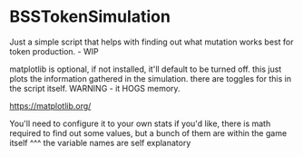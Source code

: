# BSSTokenSimulation
Just a simple script that helps with finding out what mutation works best for token production. - WIP

matplotlib is optional, if not installed, it'll default to be turned off. this just plots the information gathered in the simulation.
there are toggles for this in the script itself.
WARNING - it HOGS memory.

https://matplotlib.org/

You'll need to configure it to your own stats if you'd like, there is math required to find out some values, but a bunch of them are within the game itself
^^^ the variable names are self explanatory
